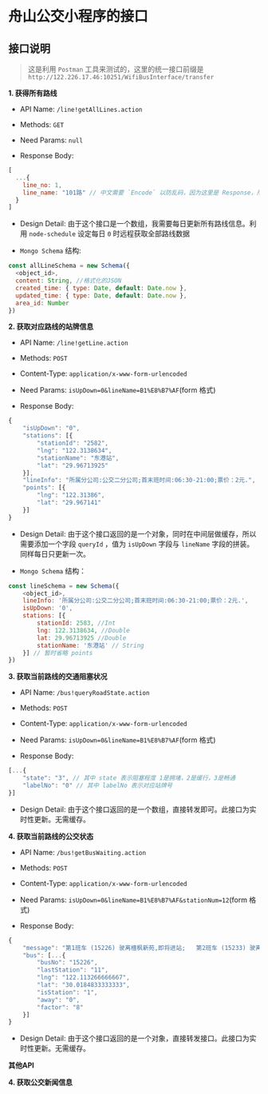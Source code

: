 # 舟山公交小程序的接口

## 接口说明

> 这是利用 `Postman` 工具来测试的，这里的统一接口前缀是 `http://122.226.17.46:10251/WifiBusInterface/transfer`

**1. 获得所有路线**

- API Name: `/line!getAllLines.action`

- Methods: `GET`

- Need Params: `null`

- Response Body: 

```js
[
  ...{
    line_no: 1,
    line_name: "101路" // 中文需要 `Encode` 以防乱码，因为这里是 Response，所以不需要
  }
]
```
- Design Detail: 由于这个接口是一个数组，我需要每日更新所有路线信息。利用 `node-schedule` 设定每日 `0` 时远程获取全部路线数据

-  `Mongo Schema` 结构: 
```js
const allLineSchema = new Schema({
  <object_id>,
  content: String, //格式化的JSON
  created_time: { type: Date, default: Date.now },
  updated_time: { type: Date, default: Date.now },
  area_id: Number
}) 
```

**2. 获取对应路线的站牌信息**

- API Name: `/line!getLine.action`

- Methods: `POST`

- Content-Type: `application/x-www-form-urlencoded` 

- Need Params: `isUpDown=0&lineName=B1%E8%B7%AF`(form 格式)

- Response Body:

```js
{
	"isUpDown": "0",
	"stations": [{
		"stationId": "2582",
		"lng": "122.3138634",
		"stationName": "东港站",
		"lat": "29.96713925"
	}],
	"lineInfo": "所属分公司:公交二分公司;首末班时间:06:30-21:00;票价：2元.",
	"points": [{
		"lng": "122.31386",
		"lat": "29.967141"
	}]
}
```

- Design Detail: 由于这个接口返回的是一个对象，同时在中间层做缓存，所以需要添加一个字段 `queryId` ，值为 `isUpDown` 字段与 `lineName` 字段的拼装。同样每日只更新一次。

- `Mongo Schema` 结构：
```js
const lineSchema = new Schema({
	<object_id>,
	lineInfo: '所属分公司:公交二分公司;首末班时间:06:30-21:00;票价：2元.',
	isUpDown: '0',
	stations: [{
		stationId: 2583, //Int
		lng: 122.3138634, //Double
		lat: 29.96713925 //Double
		stationName: '东港站' // String
	}] // 暂时省略 points
})
```

**3. 获取当前路线的交通阻塞状况**

- API Name: `/bus!queryRoadState.action`

- Methods: `POST`

- Content-Type: `application/x-www-form-urlencoded` 

- Need Params: `isUpDown=0&lineName=B1%E8%B7%AF`(form 格式)

- Response Body:

```js
[...{
	"state": "3", // 其中 state 表示阻塞程度 1是拥堵，2是缓行，3是畅通
	"labelNo": "0" // 其中 labelNo 表示对应站牌号
}]
```

- Design Detail: 由于这个接口返回的是一个数组，直接转发即可。此接口为实时性更新。无需缓存。

**4. 获取当前路线的公交状态**

- API Name: `/bus!getBusWaiting.action`

- Methods: `POST`

- Content-Type: `application/x-www-form-urlencoded` 

- Need Params: `isUpDown=0&lineName=B1%E8%B7%AF&stationNum=12`(form 格式)

- Response Body:

```js
{
	"message": "第1班车 (15226) 驶离檀枫新苑,即将进站;   第2班车 (15233) 驶离浙大站,距离本站还有3站,共6.9公里;   第3班车 (15225) 驶离舟山医院,距离本站还有6站,共12.0公里;  请做好乘车准备;",
	"bus": [...{
		"busNo": "15226",
		"lastStation": "11",
		"lng": "122.113266666667",
		"lat": "30.0184833333333",
		"isStation": "1",
		"away": "0",
		"factor": "8"
	}]
}
```

- Design Detail: 由于这个接口返回的是一个对象，直接转发接口。此接口为实时性更新。无需缓存。

**其他API**

**4. 获取公交新闻信息**